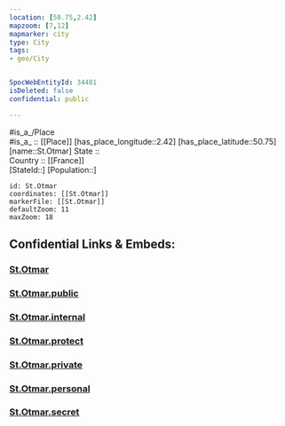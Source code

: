 ```yaml
---
location: [50.75,2.42] 
mapzoom: [7,12] 
mapmarker: city 
type: City
tags:
- geo/City


SpocWebEntityId: 34481
isDeleted: false
confidential: public

---
```

#is_a_/Place  
#is_a_ :: [[Place]] 
[has_place_longitude::2.42] 
[has_place_latitude::50.75] 
[name::St.Otmar] 
State ::  
Country :: [[France]]  
[StateId::] 
[Population::] 



```leaflet
id: St.Otmar
coordinates: [[St.Otmar]] 
markerFile: [[St.Otmar]] 
defaultZoom: 11 
maxZoom: 18
```


## Confidential Links & Embeds: 

### [St.Otmar](/_Standards/Earth/Continent/Europe/Europe~West/France/regions~France/Hauts-de-France/departments~Hauts-de-France/Hauts-de-France~Nord/communes~Nord/Dunkerque/cities~Dunkerque/St.Otmar.md) 

### [St.Otmar.public](/_public/Earth/Continent/Europe/Europe~West/France/regions~France/Hauts-de-France/departments~Hauts-de-France/Hauts-de-France~Nord/communes~Nord/Dunkerque/cities~Dunkerque/St.Otmar.public.md) 

### [St.Otmar.internal](/_internal/Earth/Continent/Europe/Europe~West/France/regions~France/Hauts-de-France/departments~Hauts-de-France/Hauts-de-France~Nord/communes~Nord/Dunkerque/cities~Dunkerque/St.Otmar.internal.md) 

### [St.Otmar.protect](/_protect/Earth/Continent/Europe/Europe~West/France/regions~France/Hauts-de-France/departments~Hauts-de-France/Hauts-de-France~Nord/communes~Nord/Dunkerque/cities~Dunkerque/St.Otmar.protect.md) 

### [St.Otmar.private](/_private/Earth/Continent/Europe/Europe~West/France/regions~France/Hauts-de-France/departments~Hauts-de-France/Hauts-de-France~Nord/communes~Nord/Dunkerque/cities~Dunkerque/St.Otmar.private.md) 

### [St.Otmar.personal](/_personal/Earth/Continent/Europe/Europe~West/France/regions~France/Hauts-de-France/departments~Hauts-de-France/Hauts-de-France~Nord/communes~Nord/Dunkerque/cities~Dunkerque/St.Otmar.personal.md) 

### [St.Otmar.secret](/_secret/Earth/Continent/Europe/Europe~West/France/regions~France/Hauts-de-France/departments~Hauts-de-France/Hauts-de-France~Nord/communes~Nord/Dunkerque/cities~Dunkerque/St.Otmar.secret.md)

